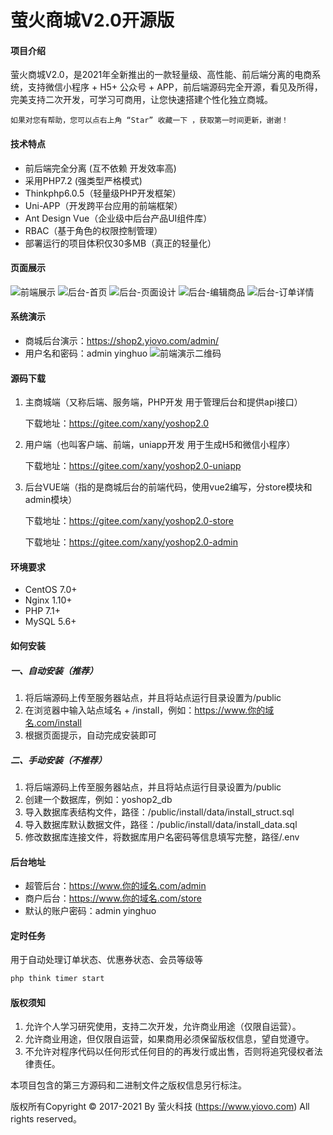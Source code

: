 # 萤火商城V2.0开源版

#### 项目介绍
萤火商城V2.0，是2021年全新推出的一款轻量级、高性能、前后端分离的电商系统，支持微信小程序 + H5+ 公众号 + APP，前后端源码完全开源，看见及所得，完美支持二次开发，可学习可商用，让您快速搭建个性化独立商城。

    如果对您有帮助，您可以点右上角 “Star” 收藏一下 ，获取第一时间更新，谢谢！

#### 技术特点
* 前后端完全分离 (互不依赖 开发效率高)
* 采用PHP7.2 (强类型严格模式)
* Thinkphp6.0.5（轻量级PHP开发框架）
* Uni-APP（开发跨平台应用的前端框架）
* Ant Design Vue（企业级中后台产品UI组件库）
* RBAC（基于角色的权限控制管理）
* 部署运行的项目体积仅30多MB（真正的轻量化）

#### 页面展示
![前端展示](https://images.gitee.com/uploads/images/2021/0316/215102_7bcb0802_2166072.png "前端展示.png")
![后台-首页](https://images.gitee.com/uploads/images/2021/0316/215827_7df5251c_2166072.png "后台-首页.png")
![后台-页面设计](https://images.gitee.com/uploads/images/2021/0316/215839_2d4ebccc_2166072.png "后台-页面设计.png")
![后台-编辑商品](https://images.gitee.com/uploads/images/2021/0316/215848_9d54adff_2166072.png "后台-编辑商品.png")
![后台-订单详情](https://images.gitee.com/uploads/images/2021/0316/215855_8606fce3_2166072.png "后台-订单详情.png")

#### 系统演示

- 商城后台演示：https://shop2.yiovo.com/admin/
- 用户名和密码：admin yinghuo
![前端演示二维码](https://images.gitee.com/uploads/images/2021/0316/104516_3778337e_2166072.png "111.png")

#### 源码下载
1. 主商城端（又称后端、服务端，PHP开发 用于管理后台和提供api接口）

    下载地址：https://gitee.com/xany/yoshop2.0

2. 用户端（也叫客户端、前端，uniapp开发 用于生成H5和微信小程序）

    下载地址：https://gitee.com/xany/yoshop2.0-uniapp

2. 后台VUE端（指的是商城后台的前端代码，使用vue2编写，分store模块和admin模块）

    下载地址：https://gitee.com/xany/yoshop2.0-store

    下载地址：https://gitee.com/xany/yoshop2.0-admin

#### 环境要求
- CentOS 7.0+
- Nginx 1.10+
- PHP 7.1+
- MySQL 5.6+


#### 如何安装
##### 一、自动安装（推荐）

1. 将后端源码上传至服务器站点，并且将站点运行目录设置为/public
2. 在浏览器中输入站点域名 + /install，例如：https://www.你的域名.com/install
3. 根据页面提示，自动完成安装即可

##### 二、手动安装（不推荐）

1. 将后端源码上传至服务器站点，并且将站点运行目录设置为/public
2. 创建一个数据库，例如：yoshop2_db
3. 导入数据库表结构文件，路径：/public/install/data/install_struct.sql
4. 导入数据库默认数据文件，路径：/public/install/data/install_data.sql
5. 修改数据库连接文件，将数据库用户名密码等信息填写完整，路径/.env

#### 后台地址

- 超管后台：https://www.你的域名.com/admin
- 商户后台：https://www.你的域名.com/store
- 默认的账户密码：admin yinghuo

#### 定时任务
用于自动处理订单状态、优惠券状态、会员等级等
```sh
php think timer start
```
#### 版权须知

1. 允许个人学习研究使用，支持二次开发，允许商业用途（仅限自运营）。
2. 允许商业用途，但仅限自运营，如果商用必须保留版权信息，望自觉遵守。
3. 不允许对程序代码以任何形式任何目的的再发行或出售，否则将追究侵权者法律责任。


本项目包含的第三方源码和二进制文件之版权信息另行标注。

版权所有Copyright © 2017-2021 By 萤火科技 (https://www.yiovo.com) All rights reserved。





